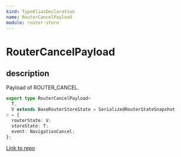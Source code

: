 ```yaml
---
kind: TypeAliasDeclaration
name: RouterCancelPayload
module: router-store
---
```


# RouterCancelPayload

## description

Payload of ROUTER_CANCEL.

```ts
export type RouterCancelPayload<
  T,
  V extends BaseRouterStoreState = SerializedRouterStateSnapshot
> = {
  routerState: V;
  storeState: T;
  event: NavigationCancel;
};
```

[Link to repo](https://github.com/ngrx/platform/blob/master/modules/router-store/src/actions.ts#L80-L87)
